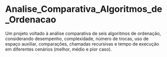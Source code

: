 # Analise_Comparativa_Algoritmos_de_Ordenacao
Um projeto voltado à análise comparativa de seis algoritmos de ordenação, considerando desempenho, complexidade, número de trocas, uso de espaço auxiliar, comparações, chamadas recursivas e tempo de execução em diferentes cenários (melhor, médio e pior caso).
